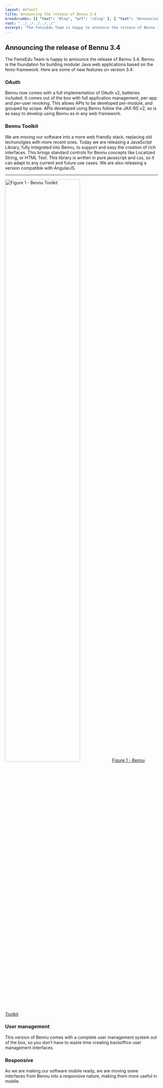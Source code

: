 ```yaml
---
layout: default
title: Announcing the release of Bennu 3.4
breadcrumbs: [{ "text": "Blog", "url": "/blog" }, { "text": "Announcing the release of Bennu 3.4", "url": "/blog/2014/11/04/bennu3.4"}]
root: "../../../../../"
excerpt: "The FenixEdu Team is happy to announce the release of Bennu 3.4"
---
```


## Announcing the release of Bennu 3.4

The FenixEdu Team is happy to announce the release of Bennu 3.4. Bennu is the foundation for building modular Java web applications based on the fenix-framework. Here are some of new features on version 3.4:

### OAuth

Bennu now comes with a full implementation of OAuth v2, batteries included. It comes out of the box with full application management, per-app and per-user revoking. This allows APIs to be developed per-module, and grouped by scope. APIs developed using Bennu follow the JAX-RS v2, so is as easy to develop using Bennu as in any web framework.

### Bennu Toolkit

We are moving our software into a more web friendly stack, replacing old techonolgies with more recent ones. Today we are releasing a JavaScript Library, fully integrated into Bennu, to support and easy the creation of rich interfaces. This brings standard controls for Bennu concepts like Localized String, or HTML Text. This library is written in pure javascript and css, so it can adapt to any current and future use cases. We are also releasing a version compatible with AngularJS.

<p><a href="http://i.imgur.com/zwQnn0v.png"><hr><img width="70%" src="http://i.imgur.com/zwQnn0v.png" alt="Figure 1 - Bennu Toolkit"><span>Figure 1 - Bennu Toolkit</span></a></p>

### User management

This version of Bennu comes with a complete user management system out of the box, so you don't have to waste time creating backoffice user management interfaces.

### Responsive

As we are making our software mobile ready, we are moving some interfaces from Bennu into a responsive nature, making them more useful in mobile.